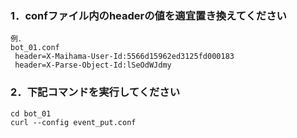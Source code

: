 ### 1．confファイル内のheaderの値を適宜置き換えてください

```
例．
bot_01.conf
 header=X-Maihama-User-Id:5566d15962ed3125fd000183
 header=X-Parse-Object-Id:lSeOdWJdmy
```

### 2．下記コマンドを実行してください

```
cd bot_01
curl --config event_put.conf
```
